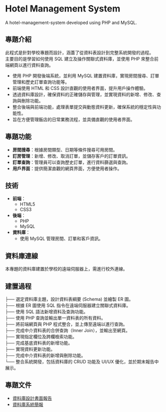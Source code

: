 # Hotel Management System

A hotel-management-system developed using PHP and MySQL.

## 專題介紹

此程式是針對學校專題而設計，涵蓋了從資料表設計到完整系統開發的過程。  
主要目的是學習如何使用 SQL 建立及操作關聯式資料庫，並使用 PHP 來整合前端網頁以進行資料查詢。

- 使用 PHP 開發後端系統，並利用 MySQL 建置資料庫，實現房間搜尋、訂單管理和歷史訂單查詢功能等。
- 前端使用 HTML 和 CSS 設計直觀的使用者界面，提升用戶操作體驗。
- 透過資料庫設計，確保資料的正確儲存與管理，並實現資料的新增、修改、查詢與刪除功能。
- 整合後端與前端功能，處理表單提交與動態資料更新，確保系統的穩定性與功能性。
- 旨在方便管理飯店的日常業務流程，並具備直觀的使用者界面。

## 專題功能

- **房間搜尋**：根據房間類型、日期等條件搜尋可用房間。
- **訂房管理**：新增、修改、取消訂單，並儲存客戶的訂單資訊。
- **訂單查詢**：管理員可以查詢歷史訂單，進行資料篩選與查詢。
- **用戶界面**：提供簡潔直觀的網頁界面，方便使用者操作。

## 技術

- **前端**：
  - HTML5
  - CSS3
- **後端**：
  - PHP
  - MySQL
- **資料庫**：
  - 使用 MySQL 管理房間、訂單和客戶資訊。

## 資料庫連線

本專題的資料庫建置於學校的遠端伺服器上，需進行校外連線。

## 建置過程

├── 選定資料庫主題，設計資料表綱要 (Schema) 並繪製 ER 圖。  
├── 根據 ER 圖使用 SQL 指令在遠端伺服器建立關聯式資料庫。  
├── 使用 SQL 語法新增資料及查詢功能。  
├── 使用 PHP 查詢並輸出單一資料表的所有資料。  
├── 將前端網頁與 PHP 程式整合，並上傳至遠端以進行查詢。  
├── 完成中介資料表的合併查詢（Inner Join），並輸出至網頁。  
├── 實現指定欄位及跨欄檢索功能。  
├── 完成基底資料表的新增功能。  
├── 實現資料更新功能。  
├── 完成中介資料表的新增與刪除功能。  
└── 整合系統開發，包括資料庫的 CRUD 功能及 UI/UX 優化，並於期末報告中展示。

## 專題文件

- [資料庫設計書面報告](資料庫設計書面報告.pdf)
- [資料庫系統簡報](資料庫系統簡報.pdf)




